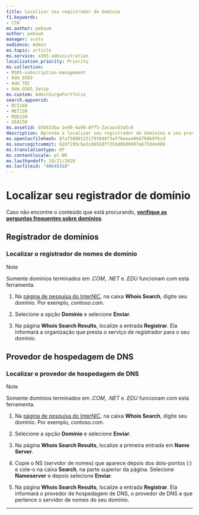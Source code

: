 ```yaml
---
title: Localizar seu registrador de domínio
f1.keywords:
- CSH
ms.author: pebaum
author: pebaum
manager: scotv
audience: Admin
ms.topic: article
ms.service: o365-administration
localization_priority: Priority
ms.collection:
- M365-subscription-management
- Adm_O365
- Adm_TOC
- Adm_O365_Setup
ms.custom: AdminSurgePortfolio
search.appverid:
- BCS160
- MET150
- MOE150
- GEA150
ms.assetid: b5b633ba-1e56-4a98-8ff5-2acaac63a5c8
description: Aprenda a localizar seu registrador de domínios e seu provedor de hospedagem de DNS usando a pesquisa do InterNIC.
ms.openlocfilehash: 8fa75800125179f046f3af76eea490d760b9f6cd
ms.sourcegitcommit: 628f195cbe3c00910f7350d8b09997a675dde989
ms.translationtype: HT
ms.contentlocale: pt-BR
ms.lasthandoff: 10/21/2020
ms.locfileid: "48645318"
---
```

# <a name="find-your-domain-registrar"></a>Localizar seu registrador de domínio

 Caso não encontre o conteúdo que está procurando, **[verifique as perguntas frequentes sobre domínios](../setup/domains-faq.md)**. 
  
## <a name="domain-registrar"></a>Registrador de domínios
  
### <a name="find-your-domain-name-registrar"></a>Localizar o registrador de nomes de domínio

>[!NOTE]
> Somente domínios terminados em *.COM*, *.NET* e *.EDU* funcionam com esta ferramenta.
  
1. Na [página de pesquisa do InterNIC](https://go.microsoft.com/fwlink/p/?LinkId=402770), na caixa **Whois Search**, digite seu domínio. Por exemplo,  *contoso.com.* 
    
2. Selecione a opção **Domínio** e selecione **Enviar**.
    
3. Na página **Whois Search Results**, localize a entrada **Registrar**. Ela informará a organização que presta o serviço de registrador para o seu domínio. 
    
## <a name="dns-hosting-provider"></a>Provedor de hospedagem de DNS
  
### <a name="find-your-dns-hosting-provider"></a>Localizar o provedor de hospedagem de DNS

>[!NOTE]
> Somente domínios terminados em *.COM*, *.NET* e *.EDU* funcionam com esta ferramenta.
  
1. Na [página de pesquisa do InterNIC]( https://go.microsoft.com/fwlink/p/?LinkId=402770), na caixa **Whois Search**, digite seu domínio. Por exemplo, contoso.com. 
    
2. Selecione a opção **Domínio** e selecione **Enviar**.
    
3. Na página **Whois Search Results**, localize a primeira entrada em **Name Server**. 
    
4. Copie o NS (servidor de nomes) que aparece depois dos dois-pontos (:) e cole-o na caixa **Search**, na parte superior da página. Selecione **Nameserver** e depois selecione **Enviar**.
    
5. Na página **Whois Search Results**, localize a entrada **Registrar**. Ela informará o provedor de hospedagem de DNS, o provedor de DNS a que pertence o servidor de nomes do seu domínio. 
    
---

